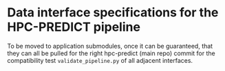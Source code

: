 # Data interface specifications for the HPC-PREDICT pipeline

To be moved to application submodules, once it can be guaranteed, that they can all be pulled for the right hpc-predict (main repo) commit for the compatibility test `validate_pipeline.py` of all adjacent interfaces.
